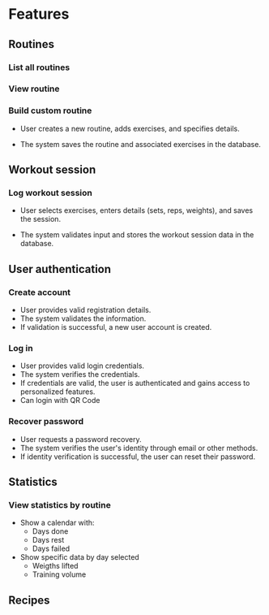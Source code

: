 # Features

## Routines

### List all routines

### View routine

### Build custom routine
- User creates a new routine, adds exercises, and specifies details.

- The system saves the routine and associated exercises in the database.

## Workout session

### Log workout session
- User selects exercises, enters details (sets, reps, weights), and saves the session.

- The system validates input and stores the workout session data in the database.

## User authentication

### Create account
- User provides valid registration details.
- The system validates the information.
- If validation is successful, a new user account is created.

### Log in
- User provides valid login credentials.
- The system verifies the credentials.
- If credentials are valid, the user is authenticated and gains access to personalized features.
- Can login with QR Code

### Recover password
- User requests a password recovery.
- The system verifies the user's identity through email or other methods.
- If identity verification is successful, the user can reset their password.

## Statistics

### View statistics by routine
- Show a calendar with:
    - Days done
    - Days rest
    - Days failed
- Show specific data by day selected 
    - Weigths lifted
    - Training volume

## Recipes

